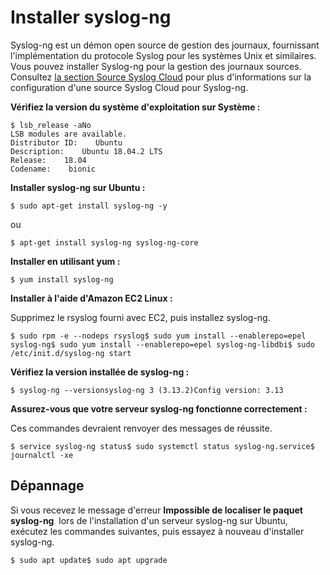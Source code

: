 # Installer syslog-ng

Syslog-ng est un démon open source de gestion des journaux, fournissant l'implémentation du protocole Syslog pour les systèmes Unix et similaires. Vous pouvez installer Syslog-ng pour la gestion des journaux sources. Consultez [la section Source Syslog Cloud](/help/docs/send-data/hosted-collectors/cloud-syslog-source/) pour plus d'informations sur la configuration d'une source Syslog Cloud pour Syslog-ng.

**Vérifiez la version du système d'exploitation sur Système :**

```
$ lsb_release -aNo 
LSB modules are available.
Distributor ID:    Ubuntu
Description:    Ubuntu 18.04.2 LTS
Release:    18.04
Codename:    bionic
```

**Installer syslog-ng sur Ubuntu :**

```
$ sudo apt-get install syslog-ng -y
```

ou 

```
$ apt-get install syslog-ng syslog-ng-core
```

**Installer en utilisant yum :**

```
$ yum install syslog-ng
```

**Installer à l'aide d'Amazon EC2 Linux :**

Supprimez le rsyslog fourni avec EC2, puis installez syslog-ng.

```
$ sudo rpm -e --nodeps rsyslog$ sudo yum install --enablerepo=epel syslog-ng$ sudo yum install --enablerepo=epel syslog-ng-libdbi$ sudo /etc/init.d/syslog-ng start
```

**Vérifiez la version installée de syslog-ng :**

```
$ syslog-ng --versionsyslog-ng 3 (3.13.2)Config version: 3.13
```

**Assurez-vous que votre serveur syslog-ng fonctionne correctement :**

Ces commandes devraient renvoyer des messages de réussite. 

```
$ service syslog-ng status$ sudo systemctl status syslog-ng.service$ journalctl -xe
```

## Dépannage[​](#troubleshooting "Direct link to Troubleshooting")

Si vous recevez le message d'erreur **Impossible de localiser le paquet syslog-ng**  lors de l'installation d'un serveur syslog-ng sur Ubuntu, exécutez les commandes suivantes, puis essayez à nouveau d'installer syslog-ng.

```
$ sudo apt update$ sudo apt upgrade
```